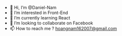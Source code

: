 - 👋 Hi, I’m @Daniel-Nam
- 👀 I’m interested in Front-End
- 🌱 I’m currently learning React
- 💞️ I’m looking to collaborate on Facebook
- 📫 How to reach me ? hoangnam162007@gmail.com

<!---
Daniel-Nam/Daniel-Nam is a ✨ special ✨ repository because its `README.md` (this file) appears on your GitHub profile.
You can click the Preview link to take a look at your changes.
--->
